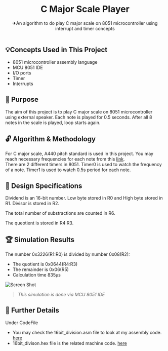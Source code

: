 <br/>
<p align="center">
 <h1 align="center" id="title">C Major Scale Player</h1>

  <p align="center">
    ✈An algorithm  to do play C major scale on 8051 microcontroller using interrupt and timer concepts
    <br/>
    <br/>
  </p>
</p>


## 💡Concepts Used in This Project

* 8051 microcontroller assembly language
* MCU 8051 IDE
* I/O ports
* Timer
* Interrupts

## 🎯 Purpose

The aim of this project is to play C major scale on 8051 microcontroller using external speaker. Each note is played for 0.5 seconds. After all 8 notes in the scale is played, loop starts again. 



## 🔓 Algorithm & Methodology

For C major scale, A440 pitch standard is used in this project. You may reach necessary frequencies for each note from this [link](https://pages.mtu.edu/~suits/notefreqs.html).  
There are 2 different timers in 8051. Timer0 is used to watch the frequency of a note. Timer1 is used to watch 0.5s period for each note. 





## 🎨 Design Specifications

Dividend is an 16-bit number. Low byte stored in R0 and High byte stored in R1. Divisor is stored in R2. 

The total number of substractions are counted in R6.

The queotient is stored in R4:R3.

## 🏆 Simulation Results

The number 0x3226(R1:R0) is divided by number 0x08(R2):
* The quotient is 0x0644(R4:R3)
* The remainder is 0x06(R5)
* Calculation time 835µs

![Screen Shot](images/16_div_sim.png)



> *This simulation is done via MCU 8051 IDE*

## 🔎 Further Details

Under CodeFile

* You may check the 16bit_division.asm file  to look at my assembly code. [here](CodeFile/16bit_division.asm)
* 16bit_divison.hex file is the related machine code. [here](CodeFile/16bit_division.hex)
  


